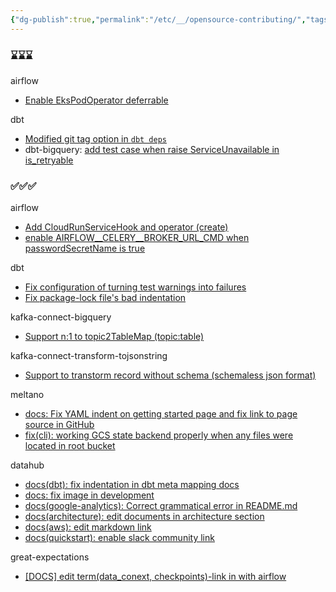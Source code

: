```yaml
---
{"dg-publish":true,"permalink":"/etc/__/opensource-contributing/","tags":["\bopensource"],"dgEnableSearch":true,"noteIcon":"","created":"2024-06-23T15:41:23.000+09:00"}
---
```



### ⌛️⌛️⌛️


airflow
- [Enable EksPodOperator deferrable](https://github.com/apache/airflow/pull/41380)

dbt
- [Modified git tag option in `dbt deps`](https://github.com/dbt-labs/dbt-core/pull/10398)
- dbt-bigquery: [add test case when raise ServiceUnavailable in is_retryable](https://github.com/dbt-labs/dbt-bigquery/pull/1224)


### ✅✅✅

airflow
- [Add CloudRunServiceHook and operator (create)](https://github.com/apache/airflow/pull/40008)
- [enable AIRFLOW\__CELERY\__BROKER_URL_CMD when passwordSecretName is true](https://github.com/apache/airflow/pull/40270)

dbt
- [Fix configuration of turning test warnings into failures](https://github.com/dbt-labs/dbt-core/pull/9347)
- [Fix package-lock file's bad indentation](https://github.com/dbt-labs/dbt-core/pull/9341)

kafka-connect-bigquery
- [Support n:1 to topic2TableMap (topic:table)](https://github.com/confluentinc/kafka-connect-bigquery/pull/361)

kafka-connect-transform-tojsonstring
- [Support to transtorm record without schema (schemaless json format)](https://github.com/an0r0c/kafka-connect-transform-tojsonstring/pull/18)

meltano
- [docs: Fix YAML indent on getting started page and fix link to page source in GitHub](https://github.com/meltano/meltano/pull/7187)
- [fix(cli): working GCS state backend properly when any files were located in root bucket](https://github.com/meltano/meltano/pull/8648)

datahub
- [docs(dbt): fix indentation in dbt meta mapping docs](https://github.com/datahub-project/datahub/pull/7045)
- [docs: fix image in development](https://github.com/datahub-project/datahub/pull/7637)
- [docs(google-analytics): Correct grammatical error in README.md](https://github.com/datahub-project/datahub/pull/6870)
- [docs(architecture): edit documents in architecture section](https://github.com/datahub-project/datahub/pull/6798)
- [docs(aws): edit markdown link](https://github.com/datahub-project/datahub/pull/6706)
- [docs(quickstart): enable slack community link](https://github.com/datahub-project/datahub/pull/6209)

great-expectations
- [[DOCS] edit term(data_conext, checkpoints)-link in with airflow](https://github.com/great-expectations/great_expectations/pull/6646)